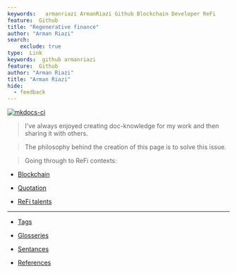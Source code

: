 ```yaml
---
keywords:   armanriazi ArmanRiazi Github Blockchain Developer ReFi
feature:  Github 
title: "Regenerative finance"
author: "Arman Riazi"
search:
    exclude: true
type:  Link
keywords:  github armanriazi
feature:  Github
author: "Arman Riazi"
title: "Arman Riazi"
hide:
  - feedback
---
```


[![mkdocs-ci](https://github.com/armanriazi/refi/actions/workflows/ci.yml/badge.svg?branch=master)](https://github.com/armanriazi/armanriazi.github.io/actions/workflows/ci.yml)

>  I've always enjoyed creating doc-knowledge for my work and then sharing it with others. 

>  The philosophy behind the creation of this page is to solve this issue.

> Going through to ReFi contexts:

- [Blockchain](blockchain.md)

- [Quotation](quotation.md)

- [ReFi talents](refi_talents/refi_talents.md)

---

- [Tags](tag.md)

- [Glosseries](glossery.md)

- [Sentances](word.md)

- [References](reference.md)




